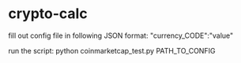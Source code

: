 # crypto-calc
fill out config file in following JSON format:
"currency_CODE":"value"

run the script:
python coinmarketcap_test.py PATH_TO_CONFIG
